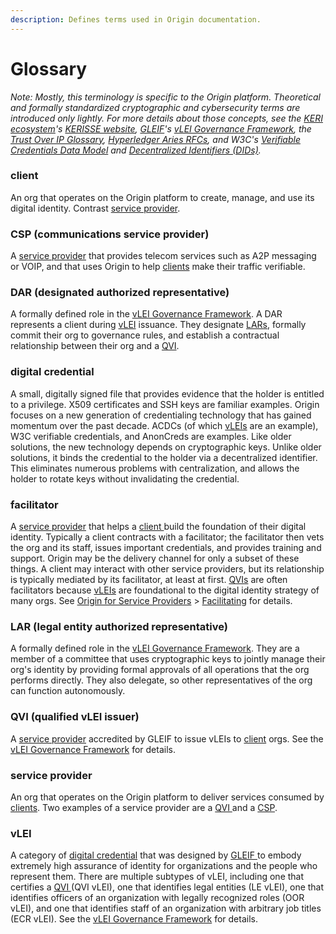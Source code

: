 ```yaml
---
description: Defines terms used in Origin documentation.
---
```


# Glossary

_Note: Mostly, this terminology is specific to the Origin platform. Theoretical and formally standardized cryptographic and cybersecurity terms are introduced only lightly. For more details about those concepts, see the_ [_KERI ecosystem_](https://keri.one)_'s_ [_KERISSE website_](https://kerisse.org)_,_ [_GLEIF_](https://gleif.org)_'s_ [_vLEI Governance Framework_](https://www.gleif.org/en/vlei/introducing-the-vlei-ecosystem-governance-framework)_, the_ [_Trust Over IP Glossary_](https://trustoverip.github.io/toip/glossary)_,_ [_Hyperledger Aries RFCs_](https://github.com/hyperledger/aries-rfcs/blob/main/index.md)_, and W3C's_ [_Verifiable Credentials Data Model_](https://www.w3.org/TR/vc-data-model/) _and_ [_Decentralized Identifiers (DIDs)_](https://www.w3.org/TR/did-core/)_._

### client

An org that operates on the Origin platform to create, manage, and use its digital identity. Contrast [service provider](glossary.md#service-provider).&#x20;

### CSP (communications service provider)

A [service provider](glossary.md#service-provider) that provides telecom services such as A2P messaging or VOIP, and that uses Origin to help [clients](glossary.md#client) make their traffic verifiable.&#x20;

### DAR (designated authorized representative)

A formally defined role in the [vLEI Governance Framework](https://www.gleif.org/en/vlei/introducing-the-vlei-ecosystem-governance-framework). A DAR represents a client during [vLEI](glossary.md#vlei) issuance. They designate [LARs](glossary.md#lar-legal-entity-authorized-representative), formally commit their org to governance rules, and establish a contractual relationship between their org and a [QVI](glossary.md#qvi-qualified-vlei-issuer).

### digital credential

A small, digitally signed file that provides evidence that the holder is entitled to a privilege. X509 certificates and SSH keys are familiar examples. Origin focuses on a new generation of credentialing technology that has gained momentum over the past decade. ACDCs (of which [vLEIs](glossary.md#vlei) are an example), W3C verifiable credentials, and AnonCreds are examples. Like older solutions, the new technology depends on cryptographic keys. Unlike older solutions, it binds the credential to the holder via a decentralized identifier. This eliminates numerous problems with centralization, and allows the holder to rotate keys without invalidating the credential. &#x20;

### facilitator

A [service provider](glossary.md#service-provider) that helps a [client ](glossary.md#client)build the foundation of their digital identity. Typically a client contracts with a facilitator; the facilitator then vets the org and its staff, issues important credentials, and provides training and support. Origin may be the delivery channel for only a subset of these things. A client may interact with other service providers, but its relationship is typically mediated by its facilitator, at least at first. [QVIs](glossary.md#qvi-qualified-vlei-issuer) are often facilitators because [vLEIs](glossary.md#vlei) are foundational to the digital identity strategy of many orgs. See [Origin for Service Providers](origin-platform-documentation/origin-for-service-providers.md) > [Facilitating](origin-platform-documentation/origin-for-service-providers.md#facilitating) for details.

### LAR (legal entity authorized representative)

A formally defined role in the [vLEI Governance Framework](https://www.gleif.org/en/vlei/introducing-the-vlei-ecosystem-governance-framework). They are a member of a committee that uses cryptographic keys to jointly manage their org's identity by providing formal approvals of all operations that the org performs directly. They also delegate, so other representatives of the org can function autonomously.

### QVI (qualified vLEI issuer)

A [service provider](glossary.md#service-provider) accredited by GLEIF to issue vLEIs to [client](glossary.md#client) orgs. See the [vLEI Governance Framework](https://www.gleif.org/en/vlei/introducing-the-vlei-ecosystem-governance-framework) for details.

### service provider

An org that operates on the Origin platform to deliver services consumed by [clients](glossary.md#client). Two examples of a service provider are a [QVI ](glossary.md#qvi-qualified-vlei-issuer)and a [CSP](glossary.md#csp-communications-service-provider).

### vLEI

A category of [digital credential](glossary.md#digital-credential) that was designed by [GLEIF ](https://gleif.org)to embody extremely high assurance of identity for organizations and the people who represent them. There are multiple subtypes of vLEI, including one that certifies a [QVI ](glossary.md#qvi-qualified-vlei-issuer)(QVI vLEI), one that identifies legal entities (LE vLEI), one that identifies officers of an organization with legally recognized roles (OOR vLEI), and one that identifies staff of an organization with arbitrary job titles (ECR vLEI). See the [vLEI Governance Framework](https://www.gleif.org/en/vlei/introducing-the-vlei-ecosystem-governance-framework) for details.

